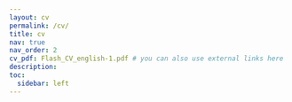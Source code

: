 ```yaml
---
layout: cv
permalink: /cv/
title: cv
nav: true
nav_order: 2
cv_pdf: Flash_CV_english-1.pdf # you can also use external links here
description:
toc:
  sidebar: left
---
```


